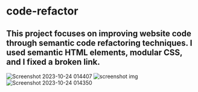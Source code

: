 # code-refactor
## This project focuses on improving website code through semantic code refactoring techniques. I used semantic HTML elements, modular CSS, and I fixed a broken link.  
![Screenshot 2023-10-24 014407](https://github.com/Dawnie2021/code-refactor/assets/79551988/62810aca-c84a-42e0-a41b-421b69632e41)
![screenshot img](https://github.com/Dawnie2021/code-refactor/assets/79551988/51c46a0b-8b28-445f-a1dc-ff45e9cfcf11)
![Screenshot 2023-10-24 014350](https://github.com/Dawnie2021/code-refactor/assets/79551988/dafe9ae9-6136-48bc-ac9c-80e3ad63588f)
